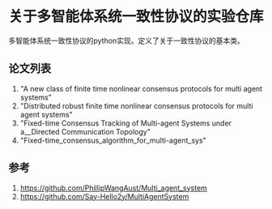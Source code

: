 # 关于多智能体系统一致性协议的实验仓库
多智能体系统一致性协议的python实现。定义了关于一致性协议的基本类。
## 论文列表
1. "A new class of finite time nonlinear consensus protocols for multi agent systems"
2. "Distributed robust finite time nonlinear consensus protocols for multi agent systems"
3. "Fixed-time Consensus Tracking of Multi-agent Systems under a__Directed Communication Topology"
4. "Fixed-time_consensus_algorithm_for_multi-agent_sys"
## 参考
1. https://github.com/PhillipWangAust/Multi_agent_system
2. https://github.com/Say-Hello2y/MultiAgentSystem
